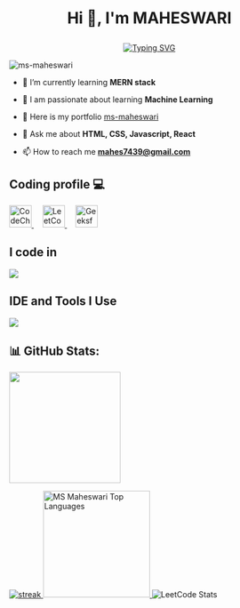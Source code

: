 # <p align="center">Hi 👋, I'm MAHESWARI</p>

<p align="center">
  <a href="https://git.io/typing-svg">
    <img src="https://readme-typing-svg.demolab.com?font=Fira+Code&pause=1000&color=F736A5&center=true&vCenter=true&random=true&width=435&lines=MERN+Stack+Developer+%F0%9F%91%A9%E2%80%8D%F0%9F%92%BB+;Passionate+About+Coding+%3C%2F%3E;Curious+Learner+%F0%9F%93%9A;Problem+Solver+" alt="Typing SVG" />
  </a>
</p>
 
<p align="left">
  <img src="https://komarev.com/ghpvc/?username=ms-maheswari&label=Profile%20views&color=0e75b6&style=flat" alt="ms-maheswari" />
</p>

- 🌱 I’m currently learning **MERN stack**

- 🤖 I am passionate about learning **Machine Learning**

- 🔭 Here is my portfolio <a href="https://msmaheswari-fe4z71g9x-msmaheswaris-projects.vercel.app" target="_blank">ms-maheswari</a>
  
- 💬 Ask me about **HTML, CSS, Javascript, React**

- 📫 How to reach me **mahes7439@gmail.com**


## Coding profile 💻

<div align="left">
  <a href="https://www.codechef.com/users/mahes7439" target="_blank">
    <img src="https://cdn.codechef.com/images/cc-logo.svg" alt="CodeChef" width="40" height="40"  />
  </a>
  &nbsp; &nbsp; 
  <a href="https://leetcode.com/ms-maheswari/" target="_blank">
    <img src="https://assets.leetcode.com/users/leetcode/avatar_1568224780.png" alt="LeetCode" width="40" height="40" />
  </a>
  &nbsp; &nbsp; 
  <a href="https://auth.geeksforgeeks.org/user/msmaheswari" target="_blank">
    <img src="https://media.geeksforgeeks.org/wp-content/uploads/20200716222246/Path-219.png" alt="GeeksforGeeks" width="40" height="40"  />
  </a>
</div>



## I code in

<p align="left"> <a href="https://github.com/ms-maheswari"><img src="https://skillicons.dev/icons?i=c,java,html,css,js,mysql,tailwindcss,mongodb,express,react,nodejs,python"> </a> </p>

## IDE and Tools I Use

<p align="left"> <a href="https://github.com/ms-maheswari"><img src="https://skillicons.dev/icons?i=vscode,git,eclipse,github"> </a> </p>

## 📊 GitHub Stats:

<a href="https://github.com/ms-maheswari">
  <img height="200px" src="https://github-readme-stats.vercel.app/api?username=ms-maheswari&hide_border=true&show_icons=true&count_private=true&theme=gruvbox&bg_color=151515">
</p>
</a>
<a href="https://github.com/ms-maheswari">      
<img title="stats" alt="streak" src="https://github-readme-streak-stats.herokuapp.com/?user=ms-maheswari&theme=dark&hide_border=true&stroke=f53b3b"/>
</a> 
<a href="https://github.com/ms-maheswari">
  <img alt="MS Maheswari Top Languages" src="https://github-readme-stats.vercel.app/api/top-langs/?username=ms-maheswari&langs_count=8&layout=compact&theme=gruvbox&hide_border=true&bg_color=151515" height="192px"/>
</a>

<img src="https://leetcard.jacoblin.cool/ms-maheswari?theme=dark&bg=151515&font=Comic%20Neue&ext=contest" alt="LeetCode Stats" />
